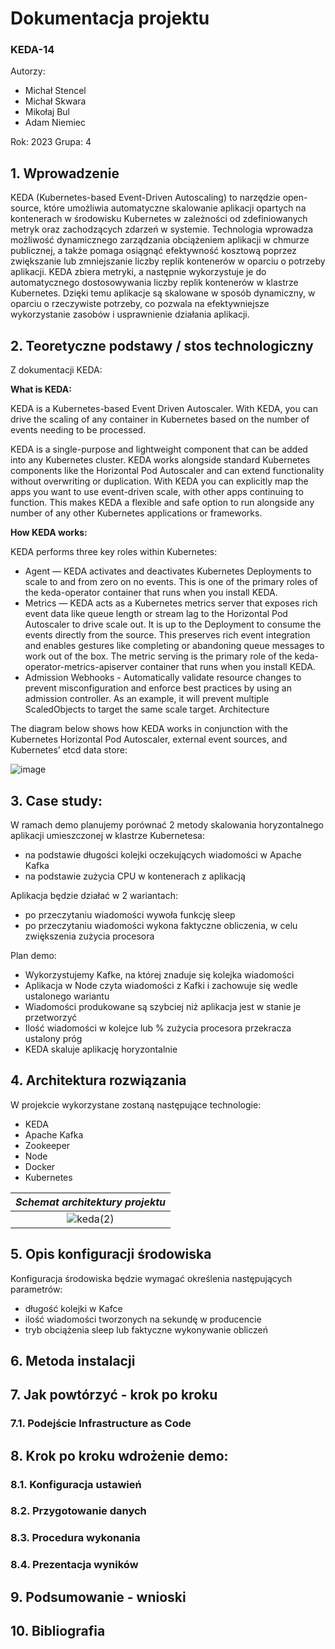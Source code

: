 # Dokumentacja projektu 
### **KEDA-14**
Autorzy:
* Michał Stencel
* Michał Skwara
* Mikołaj Bul
* Adam Niemiec

Rok: 2023 Grupa: 4

## 1. Wprowadzenie
KEDA (Kubernetes-based Event-Driven Autoscaling) to narzędzie open-source, które umożliwia automatyczne skalowanie aplikacji opartych na kontenerach w środowisku Kubernetes w zależności od zdefiniowanych metryk oraz zachodzących zdarzeń w systemie. Technologia wprowadza możliwość dynamicznego zarządzania obciążeniem aplikacji w chmurze publicznej, a także pomaga osiągnąć efektywność kosztową poprzez zwiększanie lub zmniejszanie liczby replik kontenerów w oparciu o potrzeby aplikacji. KEDA zbiera metryki, a następnie wykorzystuje je do automatycznego dostosowywania liczby replik kontenerów w klastrze Kubernetes. Dzięki temu aplikacje są skalowane w sposób dynamiczny, w oparciu o rzeczywiste potrzeby, co pozwala na efektywniejsze wykorzystanie zasobów i usprawnienie działania aplikacji.


## 2. Teoretyczne podstawy / stos technologiczny
Z dokumentacji KEDA:

**What is KEDA:**

KEDA is a Kubernetes-based Event Driven Autoscaler. With KEDA, you can drive the scaling of any container in Kubernetes based on the number of events needing to be processed.

KEDA is a single-purpose and lightweight component that can be added into any Kubernetes cluster. KEDA works alongside standard Kubernetes components like the Horizontal Pod Autoscaler and can extend functionality without overwriting or duplication. With KEDA you can explicitly map the apps you want to use event-driven scale, with other apps continuing to function. This makes KEDA a flexible and safe option to run alongside any number of any other Kubernetes applications or frameworks.

**How KEDA works:**

KEDA performs three key roles within Kubernetes:

* Agent — KEDA activates and deactivates Kubernetes Deployments to scale to and from zero on no events. This is one of the primary roles of the keda-operator container that runs when you install KEDA.
* Metrics — KEDA acts as a Kubernetes metrics server that exposes rich event data like queue length or stream lag to the Horizontal Pod Autoscaler to drive scale out. It is up to the Deployment to consume the events directly from the source. This preserves rich event integration and enables gestures like completing or abandoning queue messages to work out of the box. The metric serving is the primary role of the keda-operator-metrics-apiserver container that runs when you install KEDA.
* Admission Webhooks - Automatically validate resource changes to prevent misconfiguration and enforce best practices by using an admission controller. As an example, it will prevent multiple ScaledObjects to target the same scale target.
Architecture

The diagram below shows how KEDA works in conjunction with the Kubernetes Horizontal Pod Autoscaler, external event sources, and Kubernetes’ etcd data store:

![image](https://user-images.githubusercontent.com/58272881/228941965-3594b59e-32f1-4a82-980d-96341a538418.png)


## 3. Case study:
W ramach demo planujemy porównać 2 metody skalowania horyzontalnego aplikacji umieszczonej w klastrze Kubernetesa:
* na podstawie długości kolejki oczekujących wiadomości w Apache Kafka
* na podstawie zużycia CPU w kontenerach z aplikacją

Aplikacja będzie działać w 2 wariantach:
* po przeczytaniu wiadomości wywoła funkcję sleep
* po przeczytaniu wiadomości wykona faktyczne obliczenia, w celu zwiększenia zużycia procesora

Plan demo:
* Wykorzystujemy Kafke, na której znaduje się kolejka wiadomości
* Aplikacja w Node czyta wiadomości z Kafki i zachowuje się wedle ustalonego wariantu
* Wiadomości produkowane są szybciej niż aplikacja jest w stanie je przetworzyć
* Ilość wiadomości w kolejce lub % zużycia procesora przekracza ustalony próg
* KEDA skaluje aplikację horyzontalnie 

## 4. Architektura rozwiązania
W projekcie wykorzystane zostaną następujące technologie:
* KEDA
* Apache Kafka
* Zookeeper
* Node
* Docker
* Kubernetes

| *Schemat architektury projektu* |
|:--:| 
| ![keda(2)](https://user-images.githubusercontent.com/30327956/233847780-b697263c-df22-4c32-86bc-0a0c12240224.png) | 

## 5. Opis konfiguracji środowiska
Konfiguracja środowiska będzie wymagać określenia następujących parametrów:  
* długość kolejki w Kafce
* ilość wiadomości tworzonych na sekundę w producencie
* tryb obciążenia sleep lub faktyczne wykonywanie obliczeń

## 6. Metoda instalacji
## 7. Jak powtórzyć - krok po kroku
### 7.1. Podejście Infrastructure as Code
## 8. Krok po kroku wdrożenie demo:
### 8.1. Konfiguracja ustawień 
### 8.2. Przygotowanie danych
### 8.3. Procedura wykonania
### 8.4. Prezentacja wyników
## 9. Podsumowanie - wnioski
## 10. Bibliografia
